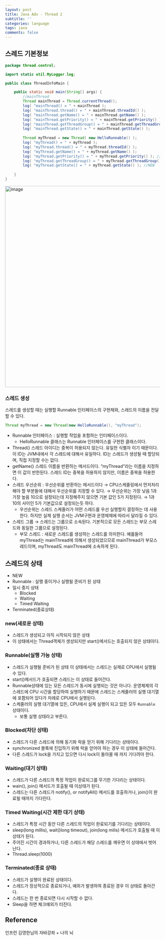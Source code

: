 ```yaml
---
layout: post
title: Java Adv - Thread 2
subtitle: ''
categories: language
tags: java
comments: false
---
```


## 스레드 기본정보

```java
package thread.control;

import static util.MyLogger.log;

public class ThreadInfoMain {

    public static void main(String[] args) {
        //mainThread
        Thread mainThread = Thread.currentThread();
        log( "mainThread() = " + mainThread );
        log( "mainThread.thread() = " + mainThread.threadId() );
        log( "mainThread.getName() = " + mainThread.getName() );
        log( "mainThread.getPriority() = " + mainThread.getPriority() );
        log( "mainThread.getThreadGroup() = " + mainThread.getThreadGroup() );
        log( "mainThread.getState() = " + mainThread.getState() );
        
        Thread myThread = new Thread( new HelloRunnable() );
        log( "myThread() = " + myThread );
        log( "myThread.thread() = " + myThread.threadId() );
        log( "myThread.getName() = " + myThread.getName() );
        log( "myThread.getPriority() = " + myThread.getPriority() ); //기본값이 5
        log( "myThread.getThreadGroup() = " + myThread.getThreadGroup() );
        log( "myThread.getState() = " + myThread.getState() ); //NEW
		
    }
}

```

<img width="653" alt="image" src="https://github.com/user-attachments/assets/d8b4693f-1b4f-4945-aeaf-81665977d2ce">

### 스레드 생성

스레드를 생성할 때는 실행할 Runnable 인터페이스의 구현체와, 스레드의 이름을 전달할 수 있다.

```java
Thread myThread = new Thread(new HelloRunnable(), "myThread");
```

- Runnable 인터페이스 : 실행할 작업을 포함하는 인터페이스이다.
    - HelloRunnable 클래스는 Runnable 인터페이스를 구현한 클래스이다.
- Thread() 스레드 아이디는 중복이 허용되지 않는다. 유일한 식별자 이기 때문이다. 이 ID는 JVM내에서 각 스레드에 대해서 유일하다. ID는 스레드가 생성될 때 할당되며, 직접 지정할 수는 없다.
- getName() 스레드 이름을 반환하는 메서드이다. “myThread”라는 이름을 지정하면 이 값이 반한된다. 스레드 ID는 중복을 허용하지 않지만, 이름은 중복을 허용한다.
- 스레드 우선순위 : 우선순위를 반환하는 메서드이다 → CPU스케줄링에서 먼저처리해야 할 부분들에 대해서 우선순위를 지정할 수 있다. → 우선순위는 가장 낮음 1과 가장 높음 10으로 설정되는데 지정해주지 않으면 기본 값인 5가 지정된다. → 1과 10의 사이인 5가 기본값으로 설정되는듯 하다.
    - 우선순위는 스레드 스케줄러가 어떤 스레드를 우선 실행할지 결정하는 데 사용한다. 하지만 실제 실행 순서는 JVM구현과 운영체제에 따라서 달라질 수 있다.
- 스레드 그룹 → 스레드는 그룹으로 소속된다. 기본적으로 모든 스레드는 부모 스레드와 동일한 그룹으로 설정된다.
    - 부모 스레드 : 새로운 스레드를 생성하는 스레드를 의미한다. 예를들어 myThread는 mainThread에 의해서 생성되었으므로 mainThread가 부모스레드이며, myThread도 mainThread에 소속하게 된다.

## 스레드의 상태

- NEW
- Runnable : 실행 중이거나 실행될 준비가 된 상태
- 일시 중지 상태
  - Blocked
  - Waiting
  - Timed Waiting
- Terminated(종료상태)

### new(새로운 상태)

- 스레드가 생성되고 아직 시작되지 않은 상태
- 이 상태에서는 Thread객체가 생성되지만 start()메서드는 호출되지 않은 상태이다.

### Runnable(실행 가능 상태)

- 스레드가 실행될 준비가 된 상태 이 상태에서는 스레드는 실제로 CPU에서 실행될 수 있다.
- start()메서드가 호출되면 스레드는 이 상태로 들어간다.
- Runnable상태에 있는 모든 스레드가 동시에 실행되는 것은 아니다. 운영체제의 각 스레드에 CPU 시간을 할당하여 실행하기 때문에 스레드는 스케줄러의 실행 대기열에 포함되어 있다가 차례로 CPU에서 실행된다.
- 스케줄러의 실행 대기열에 있든, CPU에서 실제 실행이 되고 있든 모두 `Runnable` 상태이다.
  - 보통 실행 상태라고 부른다.


### Blocked(차단 상태)

- 스레드가 다른 스레드에 의해 동기화 락을 얻기 위해 기다리는 상태이다.
- synchronized 블록에 진입하기 위해 락을 얻어야 하는 경우 이 상태에 들어간다.
- 다른 스레드가 lock을 가지고 있으면 다시 lock이 돌아올 때 까지 기다려야 한다.

### Waiting(대기 상태)

- 스레드가 다른 스레드의 특정 작업이 완료되그를 무기한 기다리는 상태이다.
- wain(), join() 메서드가 호출될 때 이상태가 된다.
- 스레드는 다른 스레드가 notify(), or notifyAll() 메서드를 호출하거나, join()이 완료될 때까지 기다린다.

### Timed Waiting(시간 제한 대기 상태)

- 스레드가 특정 시간 동안 다른 스레드의 작업이 완료되기를 기다리는 상태이다.
- sleep(long millis), wait()long timeout), join(long milis) 메서드가 호출될 때 이상태가 된다.
- 주어진 시간이 경과하거나, 다른 스레드가 해당 스레드를 깨우면 이 상태에서 벗어난다.
- Thread.sleep(1000)

### Terminated(종료 상태)

- 스레드가 실행이 완료된 상태이다.
- 스레드가 정상적으로 종료되거나, 예외가 발생하여 종료된 경우 이 상태로 돌아간다.
- 스레드는 한 번 종료되면 다시 시작할 수 없다.
- Sleep을 하면 체크예외가 터진다.


## Reference

인프런 김영한님의 자바강좌 + 나의 뇌
